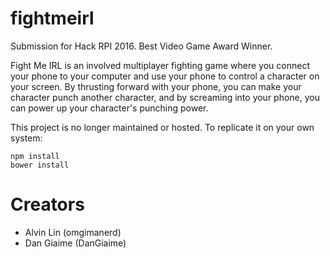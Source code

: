# fightmeirl
Submission for Hack RPI 2016. Best Video Game Award Winner.

Fight Me IRL is an involved multiplayer fighting game where you connect your phone to your computer
and use your phone to control a character on your screen. By thrusting forward with your phone, you
can make your character punch another character, and by screaming into your phone, you can power up
your character's punching power.

This project is no longer maintained or hosted. To replicate it on your own system:
```
npm install
bower install
```

# Creators
  - Alvin Lin (omgimanerd)
  - Dan Giaime (DanGiaime)

